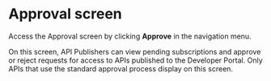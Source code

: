 # Approval screen 

<head>
  <meta name="guidename" content="API Management"/>
  <meta name="context" content="GUID-757d0aba-f2a0-44aa-99df-fd6263f72ce7"/>
</head>


Access the Approval screen by clicking **Approve** in the navigation menu.

On this screen, API Publishers can view pending subscriptions and approve or reject requests for access to APIs published to the Developer Portal. Only APIs that use the standard approval process display on this screen.
